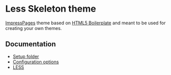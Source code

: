 Less Skeleton theme
===================

[ImpressPages](http://www.impresspages.org) theme based on [HTML5 Boilerplate][] and meant to be used for creating your own themes.


Documentation
-------------

- [Setup folder](http://www.impresspages.org/docs2/pending/theme-setup-folder/)
- [Configuration options](http://www.impresspages.org/docs2/pending/theme-configuration-options/)
- [LESS](http://www.impresspages.org/docs2/pending/less-css/)



[HTML5 Boilerplate]: http://html5boilerplate.com/
